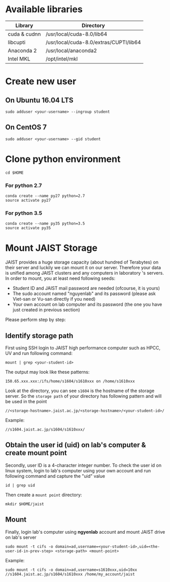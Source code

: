 #  Available libraries
Library | Directory
--- | ---
cuda & cudnn | /usr/local/cuda-8.0/lib64
libcupti | /usr/local/cuda-8.0/extras/CUPTI/lib64
Anaconda 2 | /usr/local/anaconda2
Intel MKL | /opt/intel/mkl
    
#  Create new user 
## On Ubuntu 16.04 LTS
``` 
sudo adduser <your-username> --ingroup student
```
## On CentOS 7
``` 
sudo adduser <your-username> --gid student
```
#  Clone python environment

```
cd $HOME
```
### For python 2.7
``` 
conda create --name py27 python=2.7
source activate py27
```
### For python 3.5
``` 
conda create --name py35 python=3.5
source activate py35
```


# Mount JAIST Storage

JAIST provides a huge storage capacity (about hundred of Terabytes) on their server and luckily we can mount it on our server. Therefore your data is unified among JAIST clusters and any computers in laboratory 's servers. In order to mount, you at least need following seeds:
- Student ID and JAIST mail password are needed (ofcourse, it is yours)
- The sudo account named "nguyenlab" and its password (please ask Viet-san or Vu-san directly if you need)
- Your own account on lab computer and its password (the one you have just created in previous section)

Please perform step by step:

## Identify storage path
First using SSH login to JAIST high performance computer such as HPCC, UV and run following command:

``` 
mount | grep <your-student-id>
```
The output may look like these patterns:

```
150.65.xxx.xxx:/ifs/home/s1604/s1610xxx on /home/s1610xxx
```
Look at the directory, you can see ``s1604`` is the hostname of the storage server. So the ``storage path`` of your directory has following pattern and will be used in the point

```
//<storage-hostname>.jaist.ac.jp/<storage-hostname>/<your-student-id>/
```

Example:

```
//s1604.jaist.ac.jp/s1604/s1610xxx/
```

## Obtain the user id (uid) on lab's computer & create mount point
Secondly, user ID is a 4-character integer number. To check the user id on linux system, login to lab's computer using your own account and run following command and capture the "uid" value

``` 
id | grep uid
```
Then create a ``mount point`` directory:
```
mkdir $HOME/jaist
```

## Mount 

Finally, login lab's computer using **ngyenlab** account and mount JAIST drive on lab's server

``` 
sudo mount -t cifs -o domain=ad,username=<your-student-id>,uid=<the-user-id-in-prev-step> <storage-path> <mount-point>
```

Example:

``` 
sudo mount -t cifs -o domain=ad,username=s1610xxx,uid=10xx //s1604.jaist.ac.jp/s1604/s1610xxx /home/my_account/jaist
```

